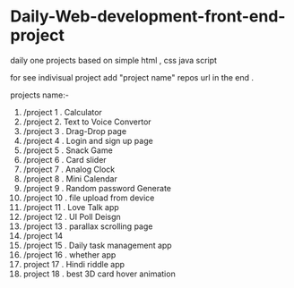 # Daily-Web-development-front-end-project
daily one projects based on simple html , css java script

for see indivisual project add "project name" repos url in the end .

projects  name:-
1. /project 1 . Calculator
2. /project 2. Text to Voice Convertor
3. /project 3 . Drag-Drop page
4. /project 4 . Login and sign up page
5. /project 5 . Snack Game
6. /project 6 . Card slider
7. /project 7 . Analog Clock
8. /project 8 . Mini Calendar
9. /project 9 . Random password Generate
10. /project 10 .  file upload from device
11. /project 11 . Love Talk app
12. /project 12  . UI Poll Deisgn
13. /project 13 . parallax scrolling page
14. /project 14
15. /project 15 . Daily task management app
16. /project 16 . whether app
17. project 17 . Hindi riddle app
18. project 18 . best 3D card hover animation
